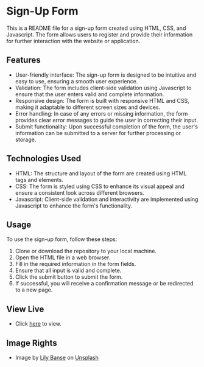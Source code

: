 # Sign-Up Form

This is a README file for a sign-up form created using HTML, CSS, and Javascript. The form allows users to register and provide their information for further interaction with the website or application.

## Features

- User-friendly interface: The sign-up form is designed to be intuitive and easy to use, ensuring a smooth user experience.
- Validation: The form includes client-side validation using Javascript to ensure that the user enters valid and complete information.
- Responsive design: The form is built with responsive HTML and CSS, making it adaptable to different screen sizes and devices.
- Error handling: In case of any errors or missing information, the form provides clear error messages to guide the user in correcting their input.
- Submit functionality: Upon successful completion of the form, the user's information can be submitted to a server for further processing or storage.

## Technologies Used

- HTML: The structure and layout of the form are created using HTML tags and elements.
- CSS: The form is styled using CSS to enhance its visual appeal and ensure a consistent look across different browsers.
- Javascript: Client-side validation and interactivity are implemented using Javascript to enhance the form's functionality.

## Usage

To use the sign-up form, follow these steps:

1. Clone or download the repository to your local machine.
2. Open the HTML file in a web browser.
3. Fill in the required information in the form fields.
4. Ensure that all input is valid and complete.
5. Click the submit button to submit the form.
6. If successful, you will receive a confirmation message or be redirected to a new page.

## View Live

- Click [here](https://akadwa.github.io/sign-up-form/) to view.

## Image Rights

- Image by [Lily Banse](https://unsplash.com/@lvnatikk?utm_source=unsplash&utm_medium=referral&utm_content=creditCopyText) on [Unsplash](https://unsplash.com/photos/-YHSwy6uqvk?utm_source=unsplash&utm_medium=referral&utm_content=creditCopyText)
